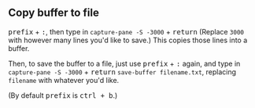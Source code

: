 
## Copy buffer to file

<kbd>prefix</kbd> + <kbd>:</kbd>, then type in `capture-pane -S -3000` + <kbd>return</kbd> (Replace `3000` with however many lines you'd like to save.) This copies those lines into a buffer.

Then, to save the buffer to a file, just use <kbd>prefix</kbd> + <kbd>:</kbd> again, and type in `capture-pane -S -3000` + <kbd>return</kbd> `save-buffer filename.txt`, replacing `filename` with whatever you'd like. 

(By default <kbd>prefix</kbd> is <kbd>ctrl + b</kbd>.)
